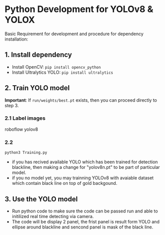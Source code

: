 # Python Development for YOLOv8 & YOLOX 

Basic Requirement for development and procedure for dependency installation:

## 1. Install dependency
   - Install OpenCV: `pip install opencv_python`
   - Install Ultralytics YOLO: `pip install ultralytics`

## 2. Train YOLO model
**Important**: If `run/weights/best.pt` exists, then you can proceed directly to step 3.

### 2.1 Label images
roboflow yolov8

### 2.2

```
python3 Training.py
```
   - if you has recived available YOLO which has been trained for detection blackline, then making a change for "yolov8n.pt" to be part of particular model.
   - if you no model yet, you may trainning YOLOv8 with avaiable dataset which contain black line on top of gold backgound.

## 3. Use the YOLO model 
   - Run python code to make sure the code can be passed run and able to initilized real time detecting via camera.
   - The code will be display 2 panel, the frist panel is result form YOLO and ellipse around blackline and sencond panel is mask of the black line.
